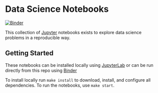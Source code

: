 Data Science Notebooks
======================
[![Binder](https://mybinder.org/badge_logo.svg)](https://mybinder.org/v2/gh/wenzowski/notebooks/master)

This collection of [Jupyter](https://jupyter.org/) notebooks exists to explore data science problems in a reproducible way.

Getting Started
---------------
These notebooks can be installed locally using [JupyterLab](https://jupyterlab.readthedocs.io/en/stable/) or can be run directly from this repo using [Binder](https://mybinder.org/)

To install locally run `make install` to download, install, and configure all dependencies. To run the notebooks, use `make start`.
